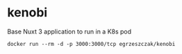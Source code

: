 # kenobi

Base Nuxt 3 application to run in a K8s pod

```
docker run --rm -d -p 3000:3000/tcp egrzeszczak/kenobi
```

